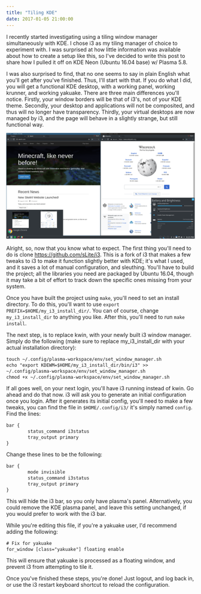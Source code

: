 ```yaml
---
title: "Tiling KDE"
date: 2017-01-05 21:00:00
---
```

I recently started investigating using a tiling window manager simultaneously
with KDE. I chose i3 as my tiling manager of choice to experiment with.
I was surprised at how little information was available about how to create
a setup like this, so I've decided to write this post to share how I pulled
it off on KDE Neon (Ubuntu 16.04 base) w/ Plasma 5.8.

<!-- more -->

I was also surprised to find, that no one seems to say in plain English what
you'll get after you've finished. Thus, I'll start with that. If you do what
I did, you will get a functional KDE desktop, with a working panel,
working krunner, and working yakuake. There are three main differences
you'll notice. Firstly, your window borders will be that of i3's, not
of your KDE theme. Secondly, your desktop and applications will not be
composited, and thus will no longer have transparency. Thirdly, your
virtual desktops are now managed by i3, and the page will behave
in a slightly strange, but still functional way.

![Desktop screenshot](desktop.png)

Alright, so, now that you know what to expect. The first thing you'll
need to do is clone https://github.com/sLite/i3. This is a fork of i3
that makes a few tweaks to i3 to make it function slightly
better with KDE; it's what I used, and it saves a lot of
manual configuration, and sleuthing. You'll have to build the
project; all the libraries you need are packaged by Ubuntu 16.04,
though it may take a bit of effort to track down the
specific ones missing from your system.

Once you have built the project using `make`, you'll need to set an install
directory. To do this, you'll want to use
`export PREFIX=$HOME/my_i3_install_dir/`. You can of course,
change `my_i3_install_dir` to anything you like.
After this, you'll need to run `make install`.

The next step, is to replace kwin, with your newly built
i3 window manager. Simply do the following (make sure to replace
my_i3_install_dir with your actual installation directory):

```
touch ~/.config/plasma-workspace/env/set_window_manager.sh
echo "export KDEWM=$HOME/my_i3_install_dir/bin/i3" >> ~/.config/plasma-workspace/env/set_window_manager.sh
chmod +x ~/.config/plasma-workspace/env/set_window_manager.sh
```

If all goes well, on your next login, you'll have i3 running instead of
kwin. Go ahead and do that now. i3 will ask you to generate an
initial configuration once you login. After it generates its initial
config, you'll need to make a few tweaks, you can find the file in
`$HOME/.config/i3/` it's simply named `config`. Find the lines:

```
bar {
        status_command i3status
        tray_output primary
}
```

Change these lines to be the following:

```
bar {
        mode invisible
        status_command i3status
        tray_output primary
}
```

This will hide the i3 bar, so you only have plasma's panel. Alternatively,
you could remove the KDE plasma panel, and leave this setting unchanged,
if you would prefer to work with the i3 bar.

While you're editing this file, if you're a yakuake user,
I'd recommend adding the following:

```
# Fix for yakuake
for_window [class="yakuake"] floating enable
```

This will ensure that yakuake is processed as a floating window,
and prevent i3 from attempting to tile it.

Once you've finished these steps, you're done! Just logout, and log back
in, or use the i3 restart keyboard shortcut to reload the configuration.
